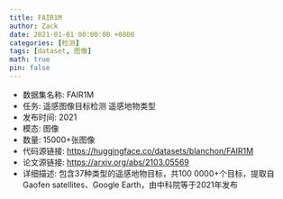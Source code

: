```yaml
---
title: FAIR1M
author: Zack
date: 2021-01-01 00:00:00 +0800
categories: [检测]
tags: [dataset, 图像]
math: true
pin: false
---
```

- 数据集名称: FAIR1M
- 任务: 遥感图像目标检测 遥感地物类型
- 发布时间: 2021
- 模态: 图像
- 数量: 15000+张图像
- 代码源链接: https://huggingface.co/datasets/blanchon/FAIR1M
- 论文源链接: https://arxiv.org/abs/2103.05569
- 详细描述: 包含37种类型的遥感地物目标，共100 0000+个目标，提取自Gaofen satellites、Google Earth，由中科院等于2021年发布
